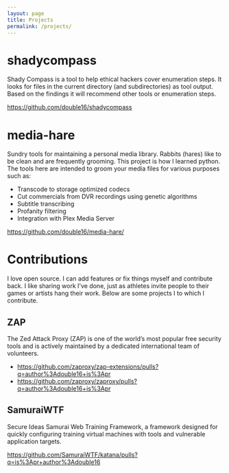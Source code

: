 ```yaml
---
layout: page
title: Projects
permalink: /projects/
---
```



# shadycompass

Shady Compass is a tool to help ethical hackers cover enumeration steps. It looks for files in the current directory (and subdirectories) as tool output. Based on the findings it will recommend other tools or enumeration steps.

https://github.com/double16/shadycompass

# media-hare

Sundry tools for maintaining a personal media library. Rabbits (hares) like to be clean and are frequently grooming. This project is how I learned python. The tools here are intended to groom your media files for various purposes such as:
- Transcode to storage optimized codecs
- Cut commercials from DVR recordings using genetic algorithms
- Subtitle transcribing
- Profanity filtering
- Integration with Plex Media Server

https://github.com/double16/media-hare/

# Contributions

I love open source. I can add features or fix things myself and contribute back. I like sharing work I've done, just as athletes invite people to their games or artists hang their work. Below are some projects I to which I contribute.

## ZAP

The Zed Attack Proxy (ZAP) is one of the world’s most popular free security tools and is actively maintained by a dedicated international team of volunteers.

- https://github.com/zaproxy/zap-extensions/pulls?q=author%3Adouble16+is%3Apr
- https://github.com/zaproxy/zaproxy/pulls?q=author%3Adouble16+is%3Apr

## SamuraiWTF

Secure Ideas Samurai Web Training Framework, a framework designed for quickly configuring training virtual machines with tools and vulnerable application targets.

https://github.com/SamuraiWTF/katana/pulls?q=is%3Apr+author%3Adouble16
